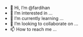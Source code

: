 - 👋 Hi, I’m @fardihan
- 👀 I’m interested in ...
- 🌱 I’m currently learning ...
- 💞️ I’m looking to collaborate on ...
- 📫 How to reach me ...

<!---
fardihan/fardihan is a ✨ special ✨ repository because its `README.md` (this file) appears on your GitHub profile.
You can click the Preview link to take a look at your changes.
--->

